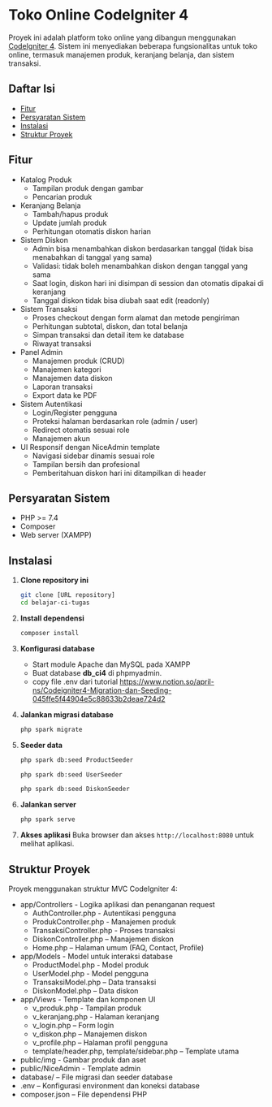 # Toko Online CodeIgniter 4

Proyek ini adalah platform toko online yang dibangun menggunakan [CodeIgniter 4](https://codeigniter.com/). Sistem ini menyediakan beberapa fungsionalitas untuk toko online, termasuk manajemen produk, keranjang belanja, dan sistem transaksi.

## Daftar Isi

- [Fitur](#fitur)
- [Persyaratan Sistem](#persyaratan-sistem)
- [Instalasi](#instalasi)
- [Struktur Proyek](#struktur-proyek)

## Fitur

- Katalog Produk
  - Tampilan produk dengan gambar
  - Pencarian produk
- Keranjang Belanja
  - Tambah/hapus produk
  - Update jumlah produk
  - Perhitungan otomatis diskon harian
- Sistem Diskon
  - Admin bisa menambahkan diskon berdasarkan tanggal (tidak bisa menabahkan di tanggal yang sama)
  - Validasi: tidak boleh menambahkan diskon dengan tanggal yang sama
  - Saat login, diskon hari ini disimpan di session dan otomatis dipakai di keranjang
  - Tanggal diskon tidak bisa diubah saat edit (readonly)
- Sistem Transaksi
  - Proses checkout dengan form alamat dan metode pengiriman
  - Perhitungan subtotal, diskon, dan total belanja
  - Simpan transaksi dan detail item ke database
  - Riwayat transaksi
- Panel Admin
  - Manajemen produk (CRUD)
  - Manajemen kategori
  - Manajemen data diskon
  - Laporan transaksi
  - Export data ke PDF
- Sistem Autentikasi
  - Login/Register pengguna
  - Proteksi halaman berdasarkan role (admin / user)
  - Redirect otomatis sesuai role
  - Manajemen akun
- UI Responsif dengan NiceAdmin template
  - Navigasi sidebar dinamis sesuai role
  - Tampilan bersih dan profesional
  - Pemberitahuan diskon hari ini ditampilkan di header

## Persyaratan Sistem

- PHP >= 7.4
- Composer
- Web server (XAMPP)

## Instalasi

1. **Clone repository ini**
   ```bash
   git clone [URL repository]
   cd belajar-ci-tugas
   ```
2. **Install dependensi**
   ```bash
   composer install
   ```
3. **Konfigurasi database**

   - Start module Apache dan MySQL pada XAMPP
   - Buat database **db_ci4** di phpmyadmin.
   - copy file .env dari tutorial https://www.notion.so/april-ns/Codeigniter4-Migration-dan-Seeding-045ffe5f44904e5c88633b2deae724d2

4. **Jalankan migrasi database**
   ```bash
   php spark migrate
   ```
5. **Seeder data**
   ```bash
   php spark db:seed ProductSeeder
   ```
   ```bash
   php spark db:seed UserSeeder
   ```
    ```bash
   php spark db:seed DiskonSeeder
   ```
6. **Jalankan server**
   ```bash
   php spark serve
   ```
7. **Akses aplikasi**
   Buka browser dan akses `http://localhost:8080` untuk melihat aplikasi.

## Struktur Proyek

Proyek menggunakan struktur MVC CodeIgniter 4:

- app/Controllers - Logika aplikasi dan penanganan request
  - AuthController.php - Autentikasi pengguna
  - ProdukController.php - Manajemen produk
  - TransaksiController.php - Proses transaksi
  - DiskonController.php – Manajemen diskon
  - Home.php – Halaman umum (FAQ, Contact, Profile)
- app/Models - Model untuk interaksi database
  - ProductModel.php - Model produk
  - UserModel.php - Model pengguna
  - TransaksiModel.php – Data transaksi
  - DiskonModel.php – Data diskon
- app/Views - Template dan komponen UI
  - v_produk.php - Tampilan produk
  - v_keranjang.php - Halaman keranjang
  - v_login.php – Form login
  - v_diskon.php – Manajemen diskon
  - v_profile.php – Halaman profil pengguna
  - template/header.php, template/sidebar.php – Template utama
- public/img - Gambar produk dan aset
- public/NiceAdmin - Template admin
- database/ – File migrasi dan seeder database
- .env – Konfigurasi environment dan koneksi database
- composer.json – File dependensi PHP
